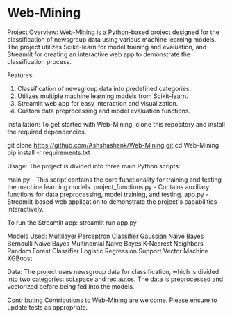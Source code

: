 # Web-Mining

Project Overview:
Web-Mining is a Python-based project designed for the classification of newsgroup data using various machine learning models. The project utilizes Scikit-learn for model training and evaluation, and Streamlit for creating an interactive web app to demonstrate the classification process.

Features:


1) Classification of newsgroup data into predefined categories.
2) Utilizes multiple machine learning models from Scikit-learn.
3) Streamlit web app for easy interaction and visualization.
4) Custom data preprocessing and model evaluation functions.


Installation:
To get started with Web-Mining, clone this repository and install the required dependencies.

git clone https://github.com/Ashshashank/Web-Mining.git
cd Web-Mining
pip install -r requirements.txt

Usage:
The project is divided into three main Python scripts:

main.py - This script contains the core functionality for training and testing the machine learning models.
project_functions.py - Contains auxiliary functions for data preprocessing, model training, and testing.
app.py - Streamlit-based web application to demonstrate the project's capabilities interactively.

To run the Streamlit app:
streamlit run app.py

Models Used:
Multilayer Perceptron Classifier
Gaussian Naive Bayes
Bernoulli Naive Bayes
Multinomial Naive Bayes
K-Nearest Neighbors
Random Forest Classifier
Logistic Regression
Support Vector Machine
XGBoost

Data:
The project uses newsgroup data for classification, which is divided into two categories: sci.space and rec.autos. The data is preprocessed and vectorized before being fed into the models.

Contributing
Contributions to Web-Mining are welcome. Please ensure to update tests as appropriate.
